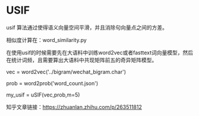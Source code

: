 # USIF
usif 算法通过使得语义向量空间平滑，并且消除句向量点之间的方差。


相似度计算在：word_similarity.py


在使用usif的时候需要先在大语料中训练word2vec或者fasttext词向量模型，然后在统计词频，且需要算出大语料中共现矩阵前五的奇异矩阵模型。


vec = word2vec('../bigram/wechat_bigram.char')


prob = word2prob('word_count.json')


my_usif = uSIF(vec,prob,m=5)



知乎文章链接：https://zhuanlan.zhihu.com/p/263511812